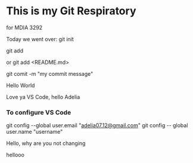 # This is my Git Respiratory 
for MDIA 3292 

Today we went over: 
git init 

git add <filename> 

or git add <README.md>

git comit -m "my commit message"

Hello World 

Love ya VS Code, hello Adelia 

### To configure VS Code 
git config --global user.email "adelia07.12@gmail.com" 
git config -- global user.name "username" 

Hello, why are you not changing 

hellooo

